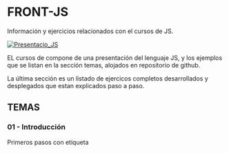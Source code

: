 # FRONT-JS

Información y ejercicios relacionados con el cursos de  JS.

[![Presentacio_JS](https://img.shields.io/badge/MANUAL_Javascript-yellow?style=for-the-badge&logo=google-slides&logoColor=yellow&labelColor=black)](https://docs.google.com/presentation/d/1rTIUbxueAOxUOdXNKrYtGgCswSCpzSENOLpReap8E5A/edit?usp=sharing)

EL cursos de compone de una presentación del lenguaje JS, y los ejemplos que se listan en la sección temas, alojados en repositorio de github. 

La última sección es un listado de ejercicos completos desarrollados y desplegados que estan explicados paso a paso.

## TEMAS

### 01 - Introducción 
Primeros pasos con etiqueta <SCRIPT>  , metodos básicos de window (alert, confirm), varibles, expresiones, etc...

[![GITHUB](https://img.shields.io/badge/01_INTRODUCCION-black?style=for-the-badge&logo=GITHUB&logoColor=white&labelColor=black)](https://github.com/albertomozo/JS-01-introduccion)

### 02 - Estructuras de Control
Uso de condiconales (IF ELSE   SWITCH) e iteraciones (WHILE     FOR)

[![GITHUB](https://img.shields.io/badge/02_ESTRUCTURAS_CONTROL-black?style=for-the-badge&logo=GITHUB&logoColor=white&labelColor=black)](https://github.com/albertomozo/JS-02-estructuras-control)

### 03 - Funciones
Las funciones nos permiten organizar el código de manera más eficiente. 

[![GITHUB](https://img.shields.io/badge/03_FUNCIONES-black?style=for-the-badge&logo=GITHUB&logoColor=white&labelColor=black)](https://github.com/albertomozo/JS-03-FUNCIONES)

### 04 - MATH - STRING - DATE
Para manejar los numeros, los caracteres y las fechas, JS usa unos objetos globales. 

[![GITHUB](https://img.shields.io/badge/04_MATH_STRING_DATE-black?style=for-the-badge&logo=GITHUB&logoColor=white&labelColor=black)](https://github.com/albertomozo/JS-04-MATH-STRING-DATE)

### 05 - ARRAYS 
Los Arrays, también llamados arreglos, son una estructura compuesta de datos ampliamente utilizada en todos los lenguajes de programación. 

[![GITHUB](https://img.shields.io/badge/05_ARRAYS-black?style=for-the-badge&logo=GITHUB&logoColor=white&labelColor=black)](https://github.com/albertomozo/JS-05-ARRAYS)

### 06 - FORMULARIOS 
Los Formularios permiten la comunicacion con nuestros usuarios. Su manejo en el cliente es una de las tareas más importantes del diseño WEB.

[![GITHUB](https://img.shields.io/badge/06_FORMULARIOS-black?style=for-the-badge&logo=GITHUB&logoColor=white&labelColor=black)](https://github.com/albertomozo/JS-06-FORMULARIOS)

### 07 - OBJETOS
Los objetos de Javascript JSON, son  datos semiestructurados, mediante el par clave , valor. En esta sección se muestra como crearlos y manipularlos.

[![GITHUB](https://img.shields.io/badge/07_OBJETOS-black?style=for-the-badge&logo=GITHUB&logoColor=white&labelColor=black)](https://github.com/albertomozo/JS-07-OBJETOS)

### 08 - EVENTOS 
Ejemplos de eventos de teclado y de mouse (scroll)

[![GITHUB](https://img.shields.io/badge/08_EVENTOS-black?style=for-the-badge&logo=GITHUB&logoColor=white&labelColor=black)](https://github.com/albertomozo/JS-08-Eventos)

### 09 - COOKIES -LOCALSTORAGE
Las cookies y el localstorage  permite guardar información en el navegador del cliente. 

[![GITHUB](https://img.shields.io/badge/09_COOKIES-LOCALSTORAGE-black?style=for-the-badge&logo=GITHUB&logoColor=white&labelColor=black)](https://github.com/albertomozo/JS-09-cookies-localstorage)

### 10 - OBJETOS GLOBALES
Ejemplos para manejar navigator, location, ...

[![GITHUB](https://img.shields.io/badge/10_OBJETOS-GLOBALES-black?style=for-the-badge&logo=GITHUB&logoColor=white&labelColor=black)](https://github.com/albertomozo/JS-10-objetos-globales)


### 12 - API
Ejemplos para recorrer cualquier API recursivamente y  buscardor de peliculas en una api de peliculas

[![GITHUB](https://img.shields.io/badge/12_API-black?style=for-the-badge&logo=GITHUB&logoColor=white&labelColor=black)](https://github.com/albertomozo/JS-12-API)






# EJERCICIOS DOCUMENTADOS

## Alumnos

Vemos paso a paso como desarrolar una pagina web que lee los datos de un JSON, para mostrar la información de cursos.

[![Presentacio_alumnos](https://img.shields.io/badge/ejer_json-yellow?style=for-the-badge&logo=google-slides&logoColor=yellow&labelColor=black)](https://docs.google.com/presentation/d/1ov_qBhBvdle4v3f6GzU2Kr5V_fBrVNWauP4iPO5Px04/edit?usp=sharing)

[![GITHUB](https://img.shields.io/badge/github_alumnos-black?style=for-the-badge&logo=GITHUB&logoColor=white&labelColor=black)](https://github.com/albertomozo/JS-11)

[![NETLIFY](https://img.shields.io/badge/ikasleak_alumnos-blue?style=for-the-badge&logo=NETLIFY&logoColor=blue&labelColor=black)](https://ikasleak.netlify.app)




## Materias - traversing the DOM

Página usando JSON, para mostrar el despliegue de una aplicación a través de git, github y netlify, usando Bootstarp, tecnicas de traversing the dom

🚀 Proyecto en desarrollo que pretende mostrar todos los cursos creado, categorizarlos y en un futuro crear un generador de itinerarios formativos

[![Presentacion_materias](https://img.shields.io/badge/ejer_materias-yellow?style=for-the-badge&logo=google-slides&logoColor=yellow&labelColor=black)](https://docs.google.com/presentation/d/1tXUKUEa3w_v5qbha1FpAXqb702XYLhdiYFYOWrJVNkA/edit?usp=sharing)

[![GITHUB](https://img.shields.io/badge/github_materias-black?style=for-the-badge&logo=GITHUB&logoColor=white&labelColor=black)](https://github.com/albertomozo/JS-10)

[![NETLIFY](https://img.shields.io/badge/materias-blue?style=for-the-badge&logo=NETLIFY&logoColor=blue&labelColor=black)](https://web-materias.netlify.app)




## Ejercicio Bombilla 💡

Un repaso a JS a traves del típico ejercico de apagar y encender una bombilla. Desde imagenes JPG a SVG,....

[![Presentacion Bombilla](https://img.shields.io/badge/ejer_materias-yellow?style=for-the-badge&logo=google-slides&logoColor=yellow&labelColor=black)](https://docs.google.com/presentation/d/1PTntZp9XaIsdBQjSVFWmDCHbYBComNpCnd-mCCNjgqA/edit?usp=sharing)

[![GITHUB](https://img.shields.io/badge/github_ejercicio_Bombilla💡-black?style=for-the-badge&logo=GITHUB&logoColor=white&labelColor=black)](https://github.com/albertomozo/JS-XX-01-Bombilla)





# APORTACIONES

EN este apartado se incluye un repositorio en el que los alumnos puedan subir sus aportaciones y trabajos.

[![GITHUB](https://img.shields.io/badge/JS-APORTACIONES-black?style=for-the-badge&logo=GITHUB&logoColor=white&labelColor=black)](https://github.com/albertomozo/JS-99-APORTACIONES)



# FORMACIONES COMPLEMENTARIAS

## HTM-CSS

## VUE 

## PHP

# CONCLUSION

Mientras este proyecto este en construcción 🚧, el contenido seguira ampliandose.

© 2024 Alberto Mozo




